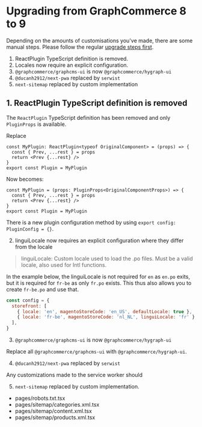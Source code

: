 # Upgrading from GraphCommerce 8 to 9

Depending on the amounts of customisations you've made, there are some manual
steps. Please follow the regular [upgrade steps first](./readme.md).

1. ReactPlugin TypeScript definition is removed.
2. Locales now require an explicit configuration.
3. `@graphcommerce/graphcms-ui` is now `@graphcommerce/hygraph-ui`
4. `@ducanh2912/next-pwa` replaced by `serwist`
5. `next-sitemap` replaced by custom implementation

## 1. ReactPlugin TypeScript definition is removed

The `ReactPlugin` TypeScript definition has been removed and only `PluginProps`
is available.

Replace

```tsx
const MyPlugin: ReactPlugin<typeof OriginalComponent> = (props) => {
  const { Prev, ...rest } = props
  return <Prev {...rest} />
}
export const Plugin = MyPlugin
```

Now becomes:

```tsx
const MyPlugin = (props: PluginProps<OriginalComponentProps>) => {
  const { Prev, ...rest } = props
  return <Prev {...rest} />
}
export const Plugin = MyPlugin
```

There is a new plugin configuration method by using
`export config: PluginConfig = {}`.

2. linguiLocale now requires an explicit configuration where they differ from
   the locale

> linguiLocale: Custom locale used to load the .po files. Must be a valid
> locale, also used for Intl functions.

In the example below, the linguiLocale is not required for `en` as `en.po`
exits, but it is required for `fr-be` as only `fr.po` exists. This thus also
allows you to create `fr-be.po` and use that.

```js
const config = {
  storefront: [
    { locale: 'en', magentoStoreCode: 'en_US', defaultLocale: true },
    { locale: 'fr-be', magentoStoreCode: 'nl_NL', linguiLocale: 'fr' },
  ],
}
```

3. `@graphcommerce/graphcms-ui` is now `@graphcommerce/hygraph-ui`

Replace all `@graphcommerce/graphcms-ui` with `@graphcommerce/hygraph-ui`.

4. `@ducanh2912/next-pwa` replaced by `serwist`

Any customizations made to the service worker should

5. `next-sitemap` replaced by custom implementation.

- pages/robots.txt.tsx
- pages/sitemap/categories.xml.tsx
- pages/sitemap/content.xml.tsx
- pages/sitemap/products.xml.tsx
